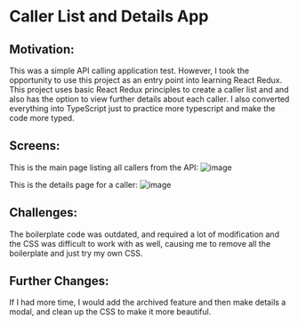 # Caller List and Details App

## Motivation:
This was a simple API calling application test. However, I took the opportunity to use this project as an entry point into learning React Redux. This project uses basic React Redux principles to create a caller list and and also has the option to view further details about each caller. I also converted everything into TypeScript just to practice more typescript and make the code more typed.



## Screens:
This is the main page listing all callers from the API:
![image](https://user-images.githubusercontent.com/32605857/128415919-21248413-c4d9-4b01-b6f2-fb7e6c201d7d.png)

This is the details page for a caller:
![image](https://user-images.githubusercontent.com/32605857/128416395-7df4f999-5053-4e66-b8d9-50e88d26a90f.png)

## Challenges: 
The boilerplate code was outdated, and required a lot of modification and the CSS was difficult to work with as well, causing me to remove all the boilerplate and just try my own CSS. 

## Further Changes:
If I had more time, I would add the archived feature and then make details a modal, and clean up the CSS to make it more beautiful.
